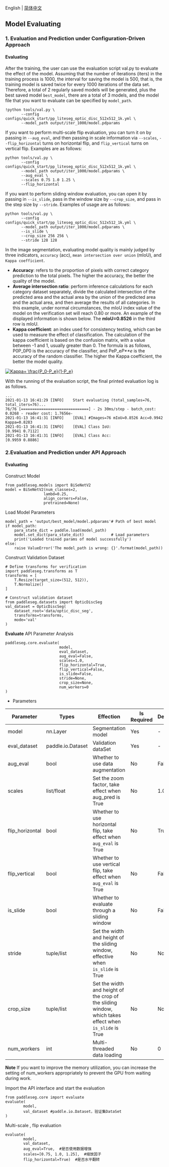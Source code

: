 English | [简体中文](evaluate_cn.md)
## Model Evaluating

### 1. Evaluation and Prediction under **Configuration-Driven** Approach

#### Evaluating

After the training, the user can use the evaluation script val.py to evaluate the effect of the model. Assuming that the number of iterations (iters) in the training process is 1000, the interval for saving the model is 500, that is, the training model is saved twice for every 1000 iterations of the data set. Therefore, a total of 2 regularly saved models will be generated, plus the best saved model `best_model`, there are a total of 3 models, and the model file that you want to evaluate can be specified by `model_path`.

```
!python tools/val.py \
       --config configs/quick_start/pp_liteseg_optic_disc_512x512_1k.yml \
       --model_path output/iter_1000/model.pdparams
```

If you want to perform multi-scale flip evaluation, you can turn it on by passing in `--aug_eval`, and then passing in scale information via `--scales`, `--flip_horizontal` turns on horizontal flip, and `flip_vertical` turns on vertical flip. Examples are as follows:

```
python tools/val.py \
       --config configs/quick_start/pp_liteseg_optic_disc_512x512_1k.yml \
       --model_path output/iter_1000/model.pdparams \
       --aug_eval \
       --scales 0.75 1.0 1.25 \
       --flip_horizontal
```

If you want to perform sliding window evaluation, you can open it by passing in `--is_slide`, pass in the window size by `--crop_size`, and pass in the step size by `--stride`. Examples of usage are as follows:

```
python tools/val.py \
       --config configs/quick_start/pp_liteseg_optic_disc_512x512_1k.yml \
       --model_path output/iter_1000/model.pdparams \
       --is_slide \
       --crop_size 256 256 \
       --stride 128 128
```

In the image segmentation, evaluating model quality is mainly judged by three indicators, `accuracy` (acc), `mean intersection over union` (mIoU), and `Kappa coefficient`.

- **Accuracy**: refers to the proportion of pixels with correct category prediction to the total pixels. The higher the accuracy, the better the quality of the model.
- **Average intersection ratio**: perform inference calculations for each category dataset separately, divide the calculated intersection of the predicted area and the actual area by the union of the predicted area and the actual area, and then average the results of all categories. In this example, under normal circumstances, the mIoU index value of the model on the verification set will reach 0.80 or more. An example of the displayed information is shown below. The **mIoU=0.8526** in the third row is mIoU.
- **Kappa coefficient**: an index used for consistency testing, which can be used to measure the effect of classification. The calculation of the kappa coefficient is based on the confusion matrix, with a value between -1 and 1, usually greater than 0. The formula is as follows, P0P_0*P*0 is the accuracy of the classifier, and PeP_e*P**e* is the accuracy of the random classifier. The higher the Kappa coefficient, the better the model quality.

<a href="https://www.codecogs.com/eqnedit.php?latex=Kappa=&space;\frac{P_0-P_e}{1-P_e}" target="_blank"><img src="https://latex.codecogs.com/gif.latex?Kappa=&space;\frac{P_0-P_e}{1-P_e}" title="Kappa= \frac{P_0-P_e}{1-P_e}" /></a>

With the running of the evaluation script, the final printed evaluation log is as follows.

```
...
2021-01-13 16:41:29 [INFO]    Start evaluating (total_samples=76, total_iters=76)...
76/76 [==============================] - 2s 30ms/step - batch_cost: 0.0268 - reader cost: 1.7656e-
2021-01-13 16:41:31 [INFO]    [EVAL] #Images=76 mIoU=0.8526 Acc=0.9942 Kappa=0.8283
2021-01-13 16:41:31 [INFO]    [EVAL] Class IoU:
[0.9941 0.7112]
2021-01-13 16:41:31 [INFO]    [EVAL] Class Acc:
[0.9959 0.8886]
```

### 2.Evaluation and Prediction under **API** Approach

#### Evaluating

Construct Model
```
from paddleseg.models import BiSeNetV2
model = BiSeNetV2(num_classes=2,
                 lambd=0.25,
                 align_corners=False,
                 pretrained=None)
```

Load Model Parameters

```
model_path = 'output/best_model/model.pdparams'# Path of best model
if model_path:
    para_state_dict = paddle.load(model_path)  
    model.set_dict(para_state_dict)            # Load parameters
    print('Loaded trained params of model successfully')
else:
    raise ValueError('The model_path is wrong: {}'.format(model_path))
```

Construct Validation Dataset

```
# Define transforms for verification
import paddleseg.transforms as T
transforms = [
    T.Resize(target_size=(512, 512)),
    T.Normalize()
]

# Construct validation dataset
from paddleseg.datasets import OpticDiscSeg
val_dataset = OpticDiscSeg(
    dataset_root='data/optic_disc_seg',
    transforms=transforms,
    mode='val'
)
```
**Evaluate** API Parameter Analysis


```
paddleseg.core.evaluate(
                        model,
                        eval_dataset,
                        aug_eval=False,
                        scales=1.0,  
                        flip_horizontal=True,
                        flip_vertical=False,
                        is_slide=False,
                        stride=None,
                        crop_size=None,
                        num_workers=0  
)
```

- Parameters

| Parameter          | Types          | Effection                                                 | Is Required | Default |
| --------------- | ----------------- | ---------------------------------------------------- | ---------- | ------ |
| model           | nn.Layer          | Segmentation model                            | Yes         | -        |
| eval_dataset    | paddle.io.Dataset | Validation dataSet                                        | Yes         | -      |
| aug_eval        | bool              | Whether to use data augmentation                 | No         | False  |
| scales          | list/float        | Set the zoom factor, take effect when aug_pred is True                   | No         | 1.0      |
| flip_horizontal | bool              | Whether to use horizontal flip, take effect when `aug_eval` is True      | No         | True     |
| flip_vertical   | bool              | Whether to use vertical flip, take effect when `aug_eval` is True        | No         | False    |
| is_slide        | bool              | Whether to evaluate through a sliding window                             | No         | False    |
| stride          | tuple/list        | Set the width and height of the sliding window, effective when `is_slide` is True       | No         | None     |
| crop_size       | tuple/list        | Set the width and height of the crop of the sliding window, which takes effect when `is_slide` is True | No         | None     |
| num_workers     | int               | Multi-threaded data loading                                       | No         | 0      |



**Note** If you want to improve the memory utilization, you can increase the setting of num_workers appropriately to prevent the GPU from waiting during work.


Import the API interface and start the evaluation

```
from paddleseg.core import evaluate
evaluate(
        model,
        val_dataset #paddle.io.Dataset，验证集DataSet
)
```

Multi-scale , flip evaluation

```
evaluate(
        model,
        val_dataset,
        aug_eval=True,  #是否使用数据增强
        scales=[0.75, 1.0, 1.25],  #缩放因子
        flip_horizontal=True)  #是否水平翻转
```
